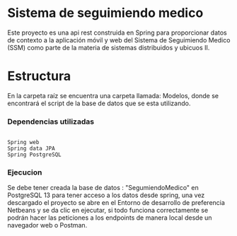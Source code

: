 # Sistema de seguimiendo medico
Este proyecto es una api rest construida en Spring para proporcionar datos de contexto a la aplicación móvil y web del Sistema de Seguimiendo Medico (SSM) como parte de 
la materia de sistemas distribuidos y ubicuos II. 

# Estructura
En la carpeta raíz se encuentra una carpeta llamada: Modelos, donde se encontrará el script de la base de datos que se esta utilizando.

### Dependencias utilizadas
```

Spring web
Spring data JPA
Spring PostgreSQL

```

### Ejecucion

Se debe tener creada la base de datos : "SegumiendoMedico" en PostgreSQL 13 para tener acceso a los datos desde spring, una vez descargado el proyecto se abre en el
Entorno de desarrollo de preferencia Netbeans y se da clic en ejecutar, si todo funciona correctamente se podrán hacer las peticiones a los endpoints de manera local desde
un navegador web o Postman.
